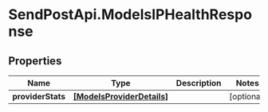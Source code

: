 # SendPostApi.ModelsIPHealthResponse

## Properties
Name | Type | Description | Notes
------------ | ------------- | ------------- | -------------
**providerStats** | [**[ModelsProviderDetails]**](ModelsProviderDetails.md) |  | [optional] 
